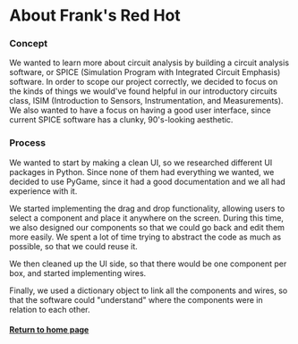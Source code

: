 # About Frank's Red Hot

### Concept
We wanted to learn more about circuit analysis by building a circuit analysis software, or SPICE
(Simulation Program with Integrated Circuit Emphasis) software. In order to scope our project 
correctly, we decided to focus on the kinds of things we would've found helpful in our introductory
circuits class, ISIM (Introduction to Sensors, Instrumentation, and Measurements). We also wanted 
to have a focus on having a good user interface, since current SPICE software has a clunky, 
90's-looking aesthetic.

### Process
We wanted to start by making a clean UI, so we researched different UI packages in Python. Since
none of them had everything we wanted, we decided to use PyGame, since it had a good documentation
and we all had experience with it.

We started implementing the drag and drop functionality, allowing users to select a component and
place it anywhere on the screen. During this time, we also designed our components so that we could
go back and edit them more easily. We spent a lot of time trying to abstract the code as much as
possible, so that we could reuse it.

We then cleaned up the UI side, so that there would be one component per box, and started implementing
wires.

Finally, we used a dictionary object to link all the components and wires, so that the software could
"understand" where the components were in relation to each other.

#### [Return to home page](index.md)
